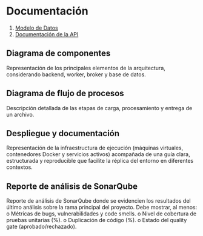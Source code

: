 # Documentación

1. [Modelo de Datos](1.%20Modelo%20de%20Datos.md)
2. [Documentación de la API](2.%20Documentacion%20API.md)


## Diagrama de componentes
Representación de los principales elementos de la arquitectura, considerando backend, worker, broker y base de datos.
## Diagrama de flujo de procesos
Descripción detallada de las etapas de carga, procesamiento y entrega de un archivo.
## Despliegue y documentación
Representación de la infraestructura de ejecución (máquinas virtuales, contenedores Docker y servicios activos) acompañada de una guía clara, estructurada y reproducible que facilite la réplica del entorno en diferentes contextos.
## Reporte de análisis de SonarQube
Reporte de análisis de SonarQube donde se evidencien los resultados del último análisis sobre la rama principal del proyecto. 
Debe mostrar, al menos:
o Métricas de bugs, vulnerabilidades y code smells.
o Nivel de cobertura de pruebas unitarias (%).
o Duplicación de código (%).
o Estado del quality gate (aprobado/rechazado).
